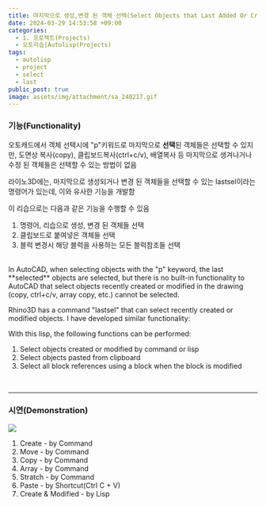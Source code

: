 ```yaml
---
title: 마지막으로 생성,변경 된 객체 선택(Select Objects that Last Added Or Created)
date: 2024-03-29 14:53:58 +09:00
categories:
  - 1. 프로젝트(Projects)
  - 오토리습|Autolisp(Projects)
tags:
  - autolisp
  - project
  - select
  - last
public_post: true
image: assets/img/attachment/sa_240217.gif
---
```




### 기능(Functionality)
오토캐드에서 객체 선택시에 "p"키워드로 마지막으로 **선택**된 객체들은 선택할 수 있지만, 도면상 복사(copy), 클립보드복사(ctrl+c/v), 배열복사 등 마지막으로 생겨나거나 수정 된 객체들은 선택할 수 있는 방법이 없음

라이노3D에는, 마지막으로 생성되거나 변경 된 객체들을 선택할 수 있는 lastsel이라는 명령어가 있는데, 이와 유사한 기능을 개발함

이 리습으로는 다음과 같은 기능을 수행할 수 있음
1. 명령어, 리습으로 생성, 변경 된 객체들 선택
2. 클립보드로 붙여넣은 객체들 선택
3. 블럭 변경시 해당 블럭을 사용하는 모든 블럭참조들 선택


<br>
In AutoCAD, when selecting objects with the "p" keyword, the last **selected** objects are selected, but there is no built-in functionality to AutoCAD that select objects recently created or modified in the drawing (copy, ctrl+c/v, array copy, etc.) cannot be selected.

Rhino3D has a command "lastsel" that can select recently created or modified objects. I have developed similar functionality:

With this lisp, the following functions can be performed:

1. Select objects created or modified by command or lisp
2. Select objects pasted from clipboard
3. Select all block references using a block when the block is modified


<br>
<hr>

### 시연(Demonstration)
![](assets/img/attachment/sa_240217.gif)

1. Create - by Command
2. Move - by Command
3. Copy - by Command 
4. Array - by Command
5. Stratch - by Command
6. Paste - by Shortcut(Ctrl C + V)
7. Create & Modified - by Lisp